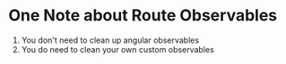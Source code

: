 # One Note about Route Observables
01. You don't need to clean up angular observables
02. You do need to clean your own custom observables